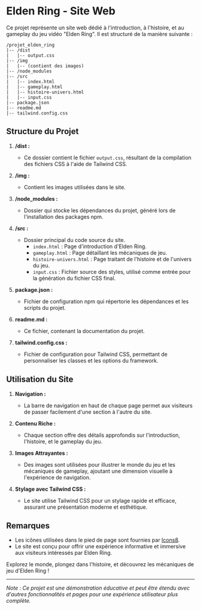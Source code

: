 # Elden Ring - Site Web

Ce projet représente un site web dédié à l'introduction, à l'histoire, et au gameplay du jeu vidéo "Elden Ring". Il est structuré de la manière suivante :

```plaintext
/projet_elden_ring
|-- /dist
|   |-- output.css
|-- /img
|   |-- (contient des images)
|-- /node_modules
|-- /src
|   |-- index.html
|   |-- gameplay.html
|   |-- histoire-univers.html
|   |-- input.css
|-- package.json
|-- readme.md
|-- tailwind.config.css
```

## Structure du Projet

1. **/dist :**
   - Ce dossier contient le fichier `output.css`, résultant de la compilation des fichiers CSS à l'aide de Tailwind CSS.

2. **/img :**
   - Contient les images utilisées dans le site.

3. **/node_modules :**
   - Dossier qui stocke les dépendances du projet, généré lors de l'installation des packages npm.

4. **/src :**
   - Dossier principal du code source du site.
     - `index.html` : Page d'introduction d'Elden Ring.
     - `gameplay.html` : Page détaillant les mécaniques de jeu.
     - `histoire-univers.html` : Page traitant de l'histoire et de l'univers du jeu.
     - `input.css` : Fichier source des styles, utilisé comme entrée pour la génération du fichier CSS final.

5. **package.json :**
   - Fichier de configuration npm qui répertorie les dépendances et les scripts du projet.

6. **readme.md :**
   - Ce fichier, contenant la documentation du projet.

7. **tailwind.config.css :**
   - Fichier de configuration pour Tailwind CSS, permettant de personnaliser les classes et les options du framework.

## Utilisation du Site

1. **Navigation :**
   - La barre de navigation en haut de chaque page permet aux visiteurs de passer facilement d'une section à l'autre du site.

2. **Contenu Riche :**
   - Chaque section offre des détails approfondis sur l'introduction, l'histoire, et le gameplay du jeu.

3. **Images Attrayantes :**
   - Des images sont utilisées pour illustrer le monde du jeu et les mécaniques de gameplay, ajoutant une dimension visuelle à l'expérience de navigation.

4. **Stylage avec Tailwind CSS :**
   - Le site utilise Tailwind CSS pour un stylage rapide et efficace, assurant une présentation moderne et esthétique.

## Remarques

- Les icônes utilisées dans le pied de page sont fournies par [Icons8](https://icons8.com).
- Le site est conçu pour offrir une expérience informative et immersive aux visiteurs intéressés par Elden Ring.

Explorez le monde, plongez dans l'histoire, et découvrez les mécaniques de jeu d'Elden Ring !

---

*Note : Ce projet est une démonstration éducative et peut être étendu avec d'autres fonctionnalités et pages pour une expérience utilisateur plus complète.*